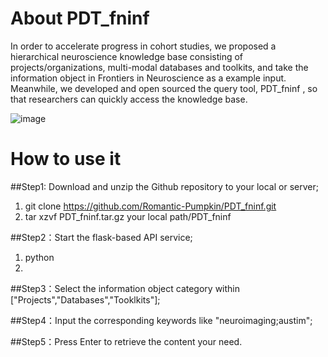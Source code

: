 # About PDT_fninf
In order to accelerate progress in cohort studies, we proposed a hierarchical neuroscience knowledge base consisting of projects/organizations, multi-modal databases and toolkits, and take the information object in Frontiers in Neuroscience as a example input. Meanwhile, we developed and open sourced the query tool, PDT_fninf , so that researchers can quickly access the knowledge base. 

![image](https://user-images.githubusercontent.com/30644650/184585532-1521c51a-f497-45e0-a5f6-54913343abcd.png)


# How to use it 
  ##Step1: Download and unzip the Github repository to your local or server;
   1. git clone https://github.com/Romantic-Pumpkin/PDT_fninf.git
   2. tar xzvf PDT_fninf.tar.gz your local path/PDT_fninf
  
  ##Step2：Start the flask-based API service;
   1. python 
   2. 
  
  ##Step3：Select the information object category within ["Projects","Databases","Tooklkits"];
  
  ##Step4：Input the corresponding keywords like "neuroimaging;austim";
  
  ##Step5：Press Enter to retrieve the content your need.
